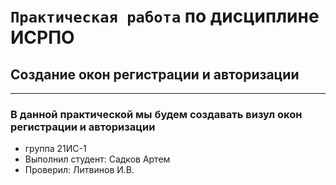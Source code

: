 # ``Практическая работа`` по дисциплине ИСРПО

## Создание окон регистрации и авторизации

-----

### В данной практической мы будем создавать визул окон регистрации и авторизации

* группа 21ИС-1
* Выполнил студент:  Садков Артем
* Проверил: Литвинов И.В.
